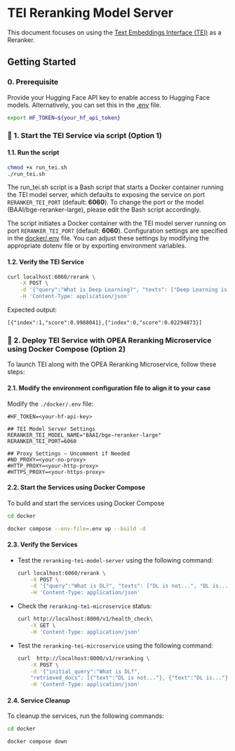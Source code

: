 # TEI Reranking Model Server

This document focuses on using the [Text Embeddings Interface (TEI)]((https://github.com/huggingface/text-embeddings-inference)) as a Reranker.


## Getting Started

### 0. Prerequisite
Provide your Hugging Face API key to enable access to Hugging Face models. Alternatively, you can set this in the [.env](docker/.env) file.

```bash
export HF_TOKEN=${your_hf_api_token}
```

### 🚀 1. Start the TEI Service via script (Option 1)
#### 1.1. Run the script

```bash
chmod +x run_tei.sh
./run_tei.sh
```

The run_tei.sh script is a Bash script that starts a Docker container running the TEI model server, which defaults to exposing the service on port `RERANKER_TEI_PORT` (default: **6060**). To change the port or the model (BAAI/bge-reranker-large), please edit the Bash script accordingly.

The script initiates a Docker container with the TEI model server running on port `RERANKER_TEI_PORT` (default: **6060**). Configuration settings are specified in the [docker/.env](docker/.env) file. You can adjust these settings by modifying the appropriate dotenv file or by exporting environment variables.

#### 1.2. Verify the TEI Service

```bash
curl localhost:6060/rerank \
    -X POST \
    -d '{"query":"What is Deep Learning?", "texts": ["Deep Learning is not...", "Deep learning is..."]}' \
    -H 'Content-Type: application/json'
```

Expected output:
```
[{"index":1,"score":0.9988041},{"index":0,"score":0.02294873}]
```

### 🚀 2. Deploy TEI Service with OPEA Reranking Microservice using Docker Compose (Option 2)

To launch TEI along with the OPEA Reranking Microservice, follow these steps:

#### 2.1. Modify the environment configuration file to align it to your case

Modify the `./docker/.env` file:

```env
#HF_TOKEN=<your-hf-api-key>

## TEI Model Server Settings
RERANKER_TEI_MODEL_NAME="BAAI/bge-reranker-large"
RERANKER_TEI_PORT=6060

## Proxy Settings – Uncomment if Needed
#NO_PROXY=<your-no-proxy>
#HTTP_PROXY=<your-http-proxy>
#HTTPS_PROXY=<your-https-proxy>
```

#### 2.2. Start the Services using Docker Compose

To build and start the services using Docker Compose

```bash
cd docker

docker compose --env-file=.env up --build -d
```

#### 2.3. Verify the Services

- Test the `reranking-tei-model-server` using the following command:

    ```bash
    curl localhost:6060/rerank \
        -X POST \
        -d '{"query":"What is DL?", "texts": ["DL is not...", "DL is..."]}' \
        -H 'Content-Type: application/json'
    ```

- Check the `reranking-tei-microservice` status:
    ```bash
    curl http://localhost:8000/v1/health_check\
        -X GET \
        -H 'Content-Type: application/json'
    ```

- Test the `reranking-tei-microservice` using the following command:
    ```bash
    curl  http://localhost:8000/v1/reranking \
        -X POST \
        -d '{"initial_query":"What is DL?",
        "retrieved_docs": [{"text":"DL is not..."}, {"text":"DL is..."}]}' \
        -H 'Content-Type: application/json'
    ```

#### 2.4. Service Cleanup
To cleanup the services, run the following commands:

```bash
cd docker

docker compose down
```

